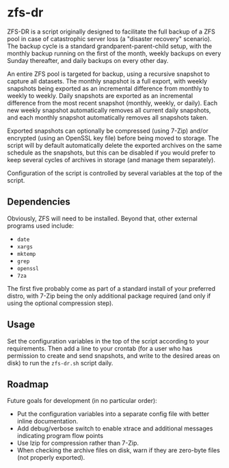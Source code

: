 # zfs-dr

ZFS-DR is a script originally designed to facilitate the full backup of a ZFS pool in case of catastrophic server loss (a "disaster recovery" scenario). The backup cycle is a standard grandparent-parent-child setup, with the monthly backup running on the first of the month, weekly backups on every Sunday thereafter, and daily backups on every other day.

An entire ZFS pool is targeted for backup, using a recursive snapshot to capture all datasets. The monthly snapshot is a full export, with weekly snapshots being exported as an incremental difference from monthly to weekly to weekly. Daily snapshots are exported as an incremental difference from the most recent snapshot (monthly, weekly, or daily). Each new weekly snapshot automatically removes all current daily snapshots, and each monthly snapshot automatically removes all snapshots taken.

Exported snapshots can optionally be compressed (using 7-Zip) and/or encrypted (using an OpenSSL key file) before being moved to storage. The script will by default automatically delete the exported archives on the same schedule as the snapshots, but this can be disabled if you would prefer to keep several cycles of archives in storage (and manage them separately).

Configuration of the script is controlled by several variables at the top of the script.

## Dependencies

Obviously, ZFS will need to be installed. Beyond that, other external programs used include:
- `date`
- `xargs`
- `mktemp`
- `grep`
- `openssl`
- `7za`

The first five probably come as part of a standard install of your preferred distro, with 7-Zip being the only additional package required (and only if using the optional compression step).

## Usage

Set the configuration variables in the top of the script according to your requirements. Then add a line to your crontab (for a user who has permission to create and send snapshots, and write to the desired areas on disk) to run the `zfs-dr.sh` script daily.

## Roadmap

Future goals for development (in no particular order):
- Put the configuration variables into a separate config file with better inline documentation.
- Add debug/verbose switch to enable xtrace and additional messages indicating program flow points
- Use lzip for compression rather than 7-Zip.
- When checking the archive files on disk, warn if they are zero-byte files (not properly exported).
